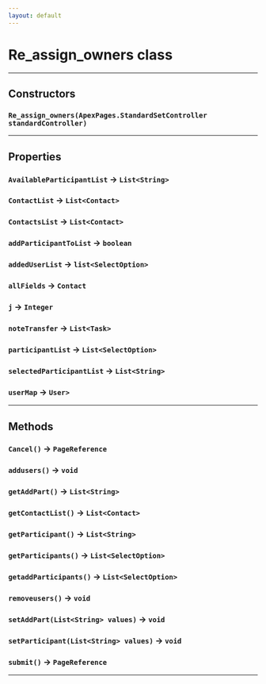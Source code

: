 ```yaml
---
layout: default
---
```

# Re_assign_owners class
---
## Constructors
### `Re_assign_owners(ApexPages.StandardSetController standardController)`
---
## Properties

### `AvailableParticipantList` → `List<String>`

### `ContactList` → `List<Contact>`

### `ContactsList` → `List<Contact>`

### `addParticipantToList` → `boolean`

### `addedUserList` → `list<SelectOption>`

### `allFields` → `Contact`

### `j` → `Integer`

### `noteTransfer` → `List<Task>`

### `participantList` → `List<SelectOption>`

### `selectedParticipantList` → `List<String>`

### `userMap` → `User>`

---
## Methods
### `Cancel()` → `PageReference`
### `addusers()` → `void`
### `getAddPart()` → `List<String>`
### `getContactList()` → `List<Contact>`
### `getParticipant()` → `List<String>`
### `getParticipants()` → `List<SelectOption>`
### `getaddParticipants()` → `List<SelectOption>`
### `removeusers()` → `void`
### `setAddPart(List<String> values)` → `void`
### `setParticipant(List<String> values)` → `void`
### `submit()` → `PageReference`
---
